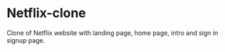 # Netflix-clone
Clone of Netflix website with landing page, home page, intro and sign in signup page.
